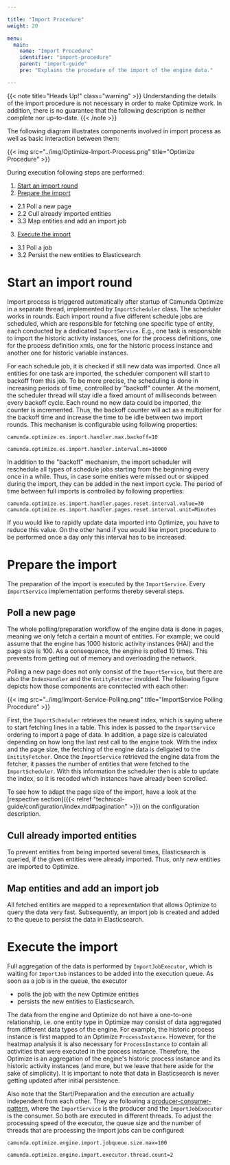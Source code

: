 ```yaml
---

title: "Import Procedure"
weight: 20

menu:
  main:
    name: "Import Procedure"
    identifier: "import-procedure"
    parent: "import-guide"
    pre: "Explains the procedure of the import of the engine data."

---
```


{{< note title="Heads Up!" class="warning" >}}
Understanding the details of the import procedure is not necessary in order to make Optimize work. In addition, there is no guarantee that the following description is neither complete nor up-to-date.
{{< /note >}}

The following diagram illustrates components involved in import process as well as basic interaction between them:

{{< img src="../img/Optimize-Import-Process.png" title="Optimize Procedure" >}}

During execution following steps are performed:

1. [Start an import round](#start-an-import-round)
2. [Prepare the import](#prepare-the-import)
  - 2.1 Poll a new page
  - 2.2 Cull already imported entities
  - 3.3 Map entities and add an import job
3. [Execute the import](#execute-the-import)
  - 3.1 Poll a job
  - 3.2 Persist the new entities to Elasticsearch


# Start an import round

Import process is triggered automatically after startup of Camunda Optimize in a separate thread, implemented by `ImportScheduler` class. The scheduler works in rounds. Each import round a five different schedule jobs are scheduled, which are responsible for fetching one specific type of entity, each conducted by a dedicated `ImportService`. E.g., one task is responsible to import the historic activity instances, one for the process definitions, one for the process definition xmls, one for the historic process instance and another one for historic variable instances.

For each schedule job, it is checked if still new data was imported. Once all entities for one task are imported, the scheduler component will start to backoff from this job. To be more precise, the scheduling is done in increasing periods of time, controlled by "backoff" counter. At the moment, the scheduler thread will stay idle a fixed amount of milliseconds between every backoff cycle. Each round no new data could be imported, the counter is incremented. Thus, the backoff counter will act as a multiplier for the backoff time and increase the time to be idle between two import rounds. This mechanism is configurable using following properties:

```
camunda.optimize.es.import.handler.max.backoff=10
```

```
camunda.optimize.es.import.handler.interval.ms=10000
```

In addition to the "backoff" mechanism, the import scheduler will reschedule all types of schedule jobs starting from the beginning every once in a while. Thus, in case some enities were missed out or skipped during the import, they can be added in the next import cycle. The period of time between full imports is controlled by following properties:

```
camunda.optimize.es.import.handler.pages.reset.interval.value=30
camunda.optimize.es.import.handler.pages.reset.interval.unit=Minutes
```

If you would like to rapidly update data imported into Optimize, you have to reduce this value. On the other hand if you would like import procedure to be performed
once a day only this interval has to be increased.

# Prepare the import

The preparation of the import is executed by the `ImportService`. Every `ImportService` implementation performs thereby several steps.

## Poll a new page

The whole polling/preparation workflow of the engine data is done in pages, meaning we only fetch a certain a mount of entities. For example, we could assume that the engine has 1000 historic activity instances (HAI) and the page size is 100. As a consequence, the engine is polled 10 times. This prevents from getting out of memory and overloading the network.

Polling a new page does not only consist of the `ImportService`, but there are also the `IndexHandler` and the `EntityFetcher` involded. The following figure depicts how those components are conntected with each other:

{{< img src="../img/Import-Service-Polling.png" title="ImportService Polling Procedure" >}}

First, the `ImportScheduler` retrieves the newest index, which is saying where to start fetching lines in a table. This index is passed to the `ImportService` ordering to import a page of data. In addition, a page size is calculated depending on how long the last rest call to the engine took. With the index and the page size, the fetching of the engine data is deligated to the `EnitityFetcher`. Once the `ImportService` retrieved the engine data from the fetcher, it passes the number of entities that were fetched to the `ImportScheduler`. With this information the scheduler then is able to update the index, so it is recoded which instances have already been scrolled.

To see how to adapt the page size of the import, have a look at the [respective section]({{< relref "technical-guide/configuration/index.md#pagination" >}}) on the configuration description.

## Cull already imported entities

To prevent entities from being imported several times, Elasticsearch is queried, if the given entities were already imported. Thus, only new entities are imported to Optimize.

## Map entities and add an import job

All fetched entities are mapped to a representation that allows Optimize to query the data very fast. Subsequently, an import job is created and added to the queue to persist the data in Elasticsearch.

# Execute the import

Full aggregation of the data is performed by `ImportJobExecutor`, which is waiting for `ImportJob` instances to be added into the execution queue. As soon as a job is in the queue, the executor

* polls the job with the new Optimize entities
* persists the new entities to Elasticsearch.

The data from the engine and Optimize do not have a one-to-one relationship, i.e. one entity type in Optimize may consist of data aggregated from different data types of the engine. For example, the historic process instance is first mapped to an Optimize `ProcessInstance`. However, for the heatmap analysis it is also necessary for `ProcessInstance` to contain all activities that were executed in the process instance. Therefore, the Optimize is an aggregation of the engine's historic process instance and its historic activity instances (and more, but we leave that here aside for the sake of simplicity). It is important to note that data in Elasticsearch is never getting updated after initial persistence.

Also note that the Start/Preparation and the execution are actually independent from each other. They are following a [producer-consumer-pattern](https://dzone.com/articles/producer-consumer-pattern), where the `ImportService` is the producer and the `ImportJobExecutor` is the consumer. So both are executed in different threads. To adjust the processing speed of the executor, the queue size and the number of threads that are processing the import jobs can be configured:

```
camunda.optimize.engine.import.jobqueue.size.max=100
```

```
camunda.optimize.engine.import.executor.thread.count=2
```
